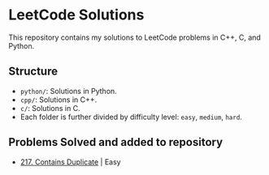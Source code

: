 # LeetCode Solutions

This repository contains my solutions to LeetCode problems in C++, C, and Python.

## Structure
- `python/`: Solutions in Python.
- `cpp/`: Solutions in C++.
-  `c/`: Solutions in C.
- Each folder is further divided by difficulty level: `easy`, `medium`, `hard`.


## Problems Solved and added to repository
- [217. Contains Duplicate](https://leetcode.com/problems/contains-duplicate/description/) | Easy
